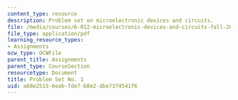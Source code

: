 ```yaml
---
content_type: resource
description: Problem set on microelectronic devices and circuits.
file: /media/courses/6-012-microelectronic-devices-and-circuits-fall-2009/a68e25156eabfde7b8e2dbe7374541f6_MIT6_012F09_assn01.pdf
file_type: application/pdf
learning_resource_types:
- Assignments
ocw_type: OCWFile
parent_title: Assignments
parent_type: CourseSection
resourcetype: Document
title: Problem Set No. 1
uid: a68e2515-6eab-fde7-b8e2-dbe7374541f6
---
```

